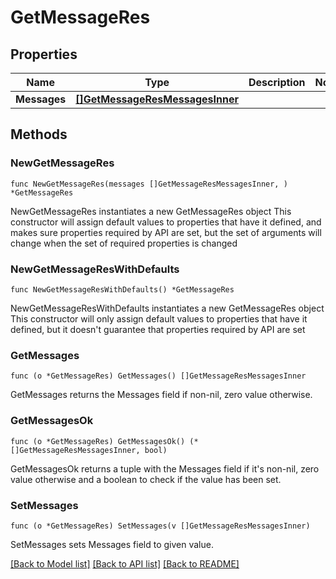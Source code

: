 # GetMessageRes

## Properties

Name | Type | Description | Notes
------------ | ------------- | ------------- | -------------
**Messages** | [**[]GetMessageResMessagesInner**](GetMessageResMessagesInner.md) |  | 

## Methods

### NewGetMessageRes

`func NewGetMessageRes(messages []GetMessageResMessagesInner, ) *GetMessageRes`

NewGetMessageRes instantiates a new GetMessageRes object
This constructor will assign default values to properties that have it defined,
and makes sure properties required by API are set, but the set of arguments
will change when the set of required properties is changed

### NewGetMessageResWithDefaults

`func NewGetMessageResWithDefaults() *GetMessageRes`

NewGetMessageResWithDefaults instantiates a new GetMessageRes object
This constructor will only assign default values to properties that have it defined,
but it doesn't guarantee that properties required by API are set

### GetMessages

`func (o *GetMessageRes) GetMessages() []GetMessageResMessagesInner`

GetMessages returns the Messages field if non-nil, zero value otherwise.

### GetMessagesOk

`func (o *GetMessageRes) GetMessagesOk() (*[]GetMessageResMessagesInner, bool)`

GetMessagesOk returns a tuple with the Messages field if it's non-nil, zero value otherwise
and a boolean to check if the value has been set.

### SetMessages

`func (o *GetMessageRes) SetMessages(v []GetMessageResMessagesInner)`

SetMessages sets Messages field to given value.



[[Back to Model list]](../README.md#documentation-for-models) [[Back to API list]](../README.md#documentation-for-api-endpoints) [[Back to README]](../README.md)



